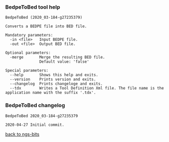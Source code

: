 ### BedpeToBed tool help
	BedpeToBed (2020_03-184-g27235379)
	
	Converts a BEDPE file into BED file.
	
	Mandatory parameters:
	  -in <file>   Input BEDPE file.
	  -out <file>  Output BED file.
	
	Optional parameters:
	  -merge       Merge the resulting BED file.
	               Default value: 'false'
	
	Special parameters:
	  --help       Shows this help and exits.
	  --version    Prints version and exits.
	  --changelog  Prints changeloge and exits.
	  --tdx        Writes a Tool Definition Xml file. The file name is the application name with the suffix '.tdx'.
	
### BedpeToBed changelog
	BedpeToBed 2020_03-184-g27235379
	
	2020-04-27 Initial commit.
[back to ngs-bits](https://github.com/imgag/ngs-bits)